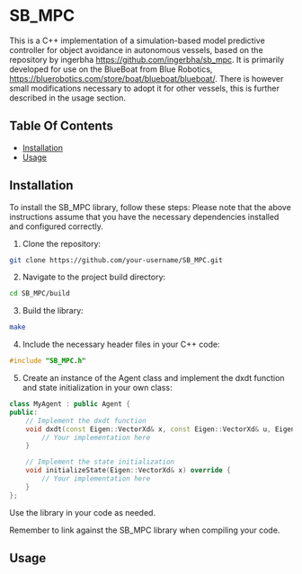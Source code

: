 # SB_MPC
This is a C++ implementation of a simulation-based model predictive controller for object avoidance in autonomous vessels, based on the repository by ingerbha https://github.com/ingerbha/sb_mpc. It is primarily developed for use on the BlueBoat from Blue Robotics, https://bluerobotics.com/store/boat/blueboat/blueboat/. There is however small modifications necessary to adopt it for other vessels, this is further described in the usage section.

## Table Of Contents
- [Installation](#installation)
- [Usage](#usage)

## Installation
To install the SB_MPC library, follow these steps:
Please note that the above instructions assume that you have the necessary dependencies installed and configured correctly.

1. Clone the repository:
```bash
git clone https://github.com/your-username/SB_MPC.git
```

2. Navigate to the project build directory:
```bash
cd SB_MPC/build
```

3. Build the library:
```bash
make
```

4. Include the necessary header files in your C++ code:
```cpp
#include "SB_MPC.h"
```

5. Create an instance of the Agent class and implement the dxdt function and state initialization in your own class:
```cpp
class MyAgent : public Agent {
public:
    // Implement the dxdt function
    void dxdt(const Eigen::VectorXd& x, const Eigen::VectorXd& u, Eigen::VectorXd& dx) override {
        // Your implementation here
    }

    // Implement the state initialization
    void initializeState(Eigen::VectorXd& x) override {
        // Your implementation here
    }
};
```

Use the library in your code as needed.

Remember to link against the SB_MPC library when compiling your code.

## Usage